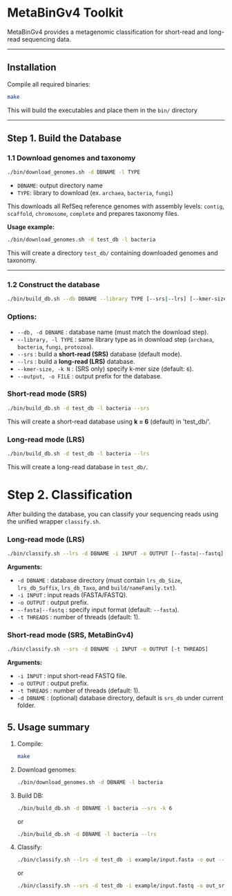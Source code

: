 # MetaBinGv4 Toolkit

MetaBinGv4 provides a metagenomic classification for short-read and long-read sequencing data.  

---


## Installation

Compile all required binaries:

```bash
make
```
This will build the executables and place them in the `bin/` directory

---

## Step 1. Build the Database
### 1.1 Download genomes and taxonomy

```bash
./bin/download_genomes.sh -d DBNAME -l TYPE
```

* `DBNAME`: output directory name
* `TYPE`: library to download (ex. `archaea`, `bacteria`, `fungi`)

This downloads all RefSeq reference genomes with assembly levels:
`contig`, `scaffold`, `chromosome`, `complete`
and prepares taxonomy files.

**Usage example:**

```bash
./bin/download_genomes.sh -d test_db -l bacteria
```

This will create a directory `test_db/` containing downloaded genomes and taxonomy.

---

### 1.2 Construct the database

```bash
./bin/build_db.sh --db DBNAME --library TYPE [--srs|--lrs] [--kmer-size N] [--output FILE]
```

### Options:

* `--db, -d DBNAME` : database name (must match the download step).
* `--library, -l TYPE` : same library type as in download step (`archaea`, `bacteria`, `fungi`, `protozoa`).
* `--srs` : build a **short-read (SRS)** database (default mode).
* `--lrs` : build a **long-read (LRS)** database.
* `--kmer-size, -k N` : (SRS only) specify k-mer size (default: `6`).
* `--output, -o FILE` : output prefix for the database.

### Short-read mode (SRS)

```bash
./bin/build_db.sh -d test_db -l bacteria --srs
```

This will create a short-read database using **k = 6** (default) in 'test_db/'.

### Long-read mode (LRS)

```bash
./bin/build_db.sh -d test_db -l bacteria --lrs
```

This will create a long-read database in `test_db/`.

# Step 2. Classification

After building the database, you can classify your sequencing reads using the unified wrapper `classify.sh`.

### Long-read mode (LRS)

```bash
./bin/classify.sh --lrs -d DBNAME -i INPUT -o OUTPUT [--fasta|--fastq] [-t THREADS]
````

**Arguments:**

* `-d DBNAME` : database directory (must contain `lrs_db_Size`, `lrs_db_Suffix`, `lrs_db_Taxo`, and `build/nameFamily.txt`).
* `-i INPUT`  : input reads (FASTA/FASTQ).
* `-o OUTPUT` : output prefix.
* `--fasta|--fastq` : specify input format (default: `--fasta`).
* `-t THREADS` : number of threads (default: 1).


### Short-read mode (SRS, MetaBinGv4)

```bash
./bin/classify.sh --srs -d DBNAME -i INPUT -o OUTPUT [-t THREADS]
```

**Arguments:**

* `-i INPUT`  : input short-read FASTQ file.
* `-o OUTPUT` : output prefix.
* `-t THREADS` : number of threads (default: 1).
* `-d DBNAME` : (optional) database directory, default is `srs_db` under current folder.




## 5. Usage summary

1. Compile:

   ```bash
   make
   ```
2. Download genomes:

   ```bash
   ./bin/download_genomes.sh -d DBNAME -l bacteria
   ```
3. Build DB:

   ```bash
   ./bin/build_db.sh -d DBNAME -l bacteria --srs -k 6
   ```

   or

   ```bash
   ./bin/build_db.sh -d DBNAME -l bacteria --lrs
   ```
4. Classify:

    ```bash
    ./bin/classify.sh --lrs -d test_db -i example/input.fasta -o out --fasta -t 8
    ```
    
    or
    
    ```bash
    ./bin/classify.sh --srs -d test_db -i example/input.fastq -o out_srs -t 16
    ```


